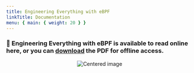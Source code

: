 ```yaml
---
title: Engineering Everything with eBPF
linkTitle: Documentation
menu: { main: { weight: 20 } }
---
```


### 📖 Engineering Everything with eBPF is available to read online here, or you can [download](/pdf/Engineering_Everything_with_eBPF.pdf) the PDF for offline access.

<p style="text-align: center;">
  <img src="/images/docs/cover/cover.png" alt="Centered image" />
</p>



